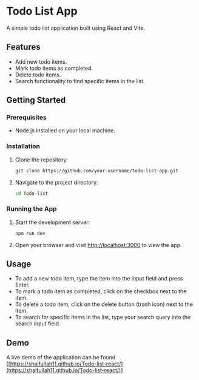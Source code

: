 # Todo List App

A simple todo list application built using React and Vite.

## Features

- Add new todo items.
- Mark todo items as completed.
- Delete todo items.
- Search functionality to find specific items in the list.

## Getting Started

### Prerequisites

- Node.js installed on your local machine.

### Installation

1. Clone the repository:

    ```bash
    git clone https://github.com/your-username/todo-list-app.git
    ```

2. Navigate to the project directory:

    ```bash
    cd Todo-list
    ```


### Running the App

1. Start the development server:

    ```bash
    npm run dev
    ```

2. Open your browser and visit [http://localhost:3000](http://localhost:3000) to view the app.

## Usage

- To add a new todo item, type the item into the input field and press Enter.
- To mark a todo item as completed, click on the checkbox next to the item.
- To delete a todo item, click on the delete button (trash icon) next to the item.
- To search for specific items in the list, type your search query into the search input field.

## Demo

A live demo of the application can be found [[https://shaifullah11.github.io/Todo-list-react/](https://shaifullah11.github.io/Todo-list-react/)]